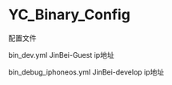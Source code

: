 # YC_Binary_Config
配置文件

bin_dev.yml JinBei-Guest ip地址 

bin_debug_iphoneos.yml  JinBei-develop ip地址
